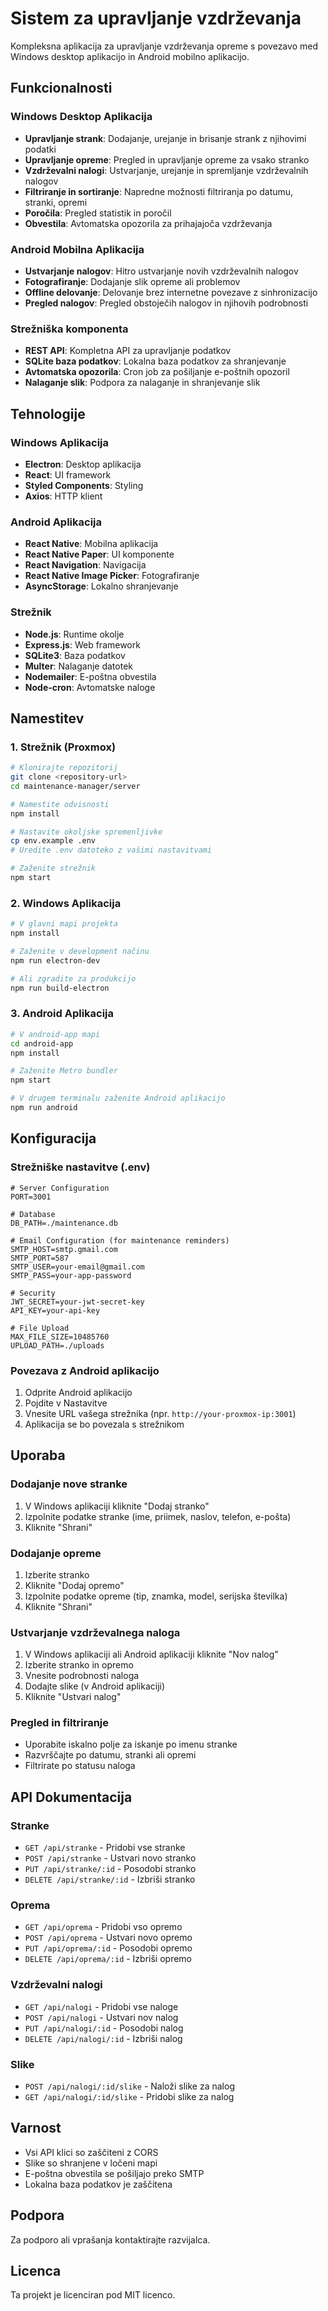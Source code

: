 # Sistem za upravljanje vzdrževanja

Kompleksna aplikacija za upravljanje vzdrževanja opreme s povezavo med Windows desktop aplikacijo in Android mobilno aplikacijo.

## Funkcionalnosti

### Windows Desktop Aplikacija
- **Upravljanje strank**: Dodajanje, urejanje in brisanje strank z njihovimi podatki
- **Upravljanje opreme**: Pregled in upravljanje opreme za vsako stranko
- **Vzdrževalni nalogi**: Ustvarjanje, urejanje in spremljanje vzdrževalnih nalogov
- **Filtriranje in sortiranje**: Napredne možnosti filtriranja po datumu, stranki, opremi
- **Poročila**: Pregled statistik in poročil
- **Obvestila**: Avtomatska opozorila za prihajajoča vzdrževanja

### Android Mobilna Aplikacija
- **Ustvarjanje nalogov**: Hitro ustvarjanje novih vzdrževalnih nalogov
- **Fotografiranje**: Dodajanje slik opreme ali problemov
- **Offline delovanje**: Delovanje brez internetne povezave z sinhronizacijo
- **Pregled nalogov**: Pregled obstoječih nalogov in njihovih podrobnosti

### Strežniška komponenta
- **REST API**: Kompletna API za upravljanje podatkov
- **SQLite baza podatkov**: Lokalna baza podatkov za shranjevanje
- **Avtomatska opozorila**: Cron job za pošiljanje e-poštnih opozoril
- **Nalaganje slik**: Podpora za nalaganje in shranjevanje slik

## Tehnologije

### Windows Aplikacija
- **Electron**: Desktop aplikacija
- **React**: UI framework
- **Styled Components**: Styling
- **Axios**: HTTP klient

### Android Aplikacija
- **React Native**: Mobilna aplikacija
- **React Native Paper**: UI komponente
- **React Navigation**: Navigacija
- **React Native Image Picker**: Fotografiranje
- **AsyncStorage**: Lokalno shranjevanje

### Strežnik
- **Node.js**: Runtime okolje
- **Express.js**: Web framework
- **SQLite3**: Baza podatkov
- **Multer**: Nalaganje datotek
- **Nodemailer**: E-poštna obvestila
- **Node-cron**: Avtomatske naloge

## Namestitev

### 1. Strežnik (Proxmox)

```bash
# Klonirajte repozitorij
git clone <repository-url>
cd maintenance-manager/server

# Namestite odvisnosti
npm install

# Nastavite okoljske spremenljivke
cp env.example .env
# Uredite .env datoteko z vašimi nastavitvami

# Zaženite strežnik
npm start
```

### 2. Windows Aplikacija

```bash
# V glavni mapi projekta
npm install

# Zaženite v development načinu
npm run electron-dev

# Ali zgradite za produkcijo
npm run build-electron
```

### 3. Android Aplikacija

```bash
# V android-app mapi
cd android-app
npm install

# Zaženite Metro bundler
npm start

# V drugem terminalu zaženite Android aplikacijo
npm run android
```

## Konfiguracija

### Strežniške nastavitve (.env)

```env
# Server Configuration
PORT=3001

# Database
DB_PATH=./maintenance.db

# Email Configuration (for maintenance reminders)
SMTP_HOST=smtp.gmail.com
SMTP_PORT=587
SMTP_USER=your-email@gmail.com
SMTP_PASS=your-app-password

# Security
JWT_SECRET=your-jwt-secret-key
API_KEY=your-api-key

# File Upload
MAX_FILE_SIZE=10485760
UPLOAD_PATH=./uploads
```

### Povezava z Android aplikacijo

1. Odprite Android aplikacijo
2. Pojdite v Nastavitve
3. Vnesite URL vašega strežnika (npr. `http://your-proxmox-ip:3001`)
4. Aplikacija se bo povezala s strežnikom

## Uporaba

### Dodajanje nove stranke
1. V Windows aplikaciji kliknite "Dodaj stranko"
2. Izpolnite podatke stranke (ime, priimek, naslov, telefon, e-pošta)
3. Kliknite "Shrani"

### Dodajanje opreme
1. Izberite stranko
2. Kliknite "Dodaj opremo"
3. Izpolnite podatke opreme (tip, znamka, model, serijska številka)
4. Kliknite "Shrani"

### Ustvarjanje vzdrževalnega naloga
1. V Windows aplikaciji ali Android aplikaciji kliknite "Nov nalog"
2. Izberite stranko in opremo
3. Vnesite podrobnosti naloga
4. Dodajte slike (v Android aplikaciji)
5. Kliknite "Ustvari nalog"

### Pregled in filtriranje
- Uporabite iskalno polje za iskanje po imenu stranke
- Razvrščajte po datumu, stranki ali opremi
- Filtrirate po statusu naloga

## API Dokumentacija

### Stranke
- `GET /api/stranke` - Pridobi vse stranke
- `POST /api/stranke` - Ustvari novo stranko
- `PUT /api/stranke/:id` - Posodobi stranko
- `DELETE /api/stranke/:id` - Izbriši stranko

### Oprema
- `GET /api/oprema` - Pridobi vso opremo
- `POST /api/oprema` - Ustvari novo opremo
- `PUT /api/oprema/:id` - Posodobi opremo
- `DELETE /api/oprema/:id` - Izbriši opremo

### Vzdrževalni nalogi
- `GET /api/nalogi` - Pridobi vse naloge
- `POST /api/nalogi` - Ustvari nov nalog
- `PUT /api/nalogi/:id` - Posodobi nalog
- `DELETE /api/nalogi/:id` - Izbriši nalog

### Slike
- `POST /api/nalogi/:id/slike` - Naloži slike za nalog
- `GET /api/nalogi/:id/slike` - Pridobi slike za nalog

## Varnost

- Vsi API klici so zaščiteni z CORS
- Slike so shranjene v ločeni mapi
- E-poštna obvestila se pošiljajo preko SMTP
- Lokalna baza podatkov je zaščitena

## Podpora

Za podporo ali vprašanja kontaktirajte razvijalca.

## Licenca

Ta projekt je licenciran pod MIT licenco.

